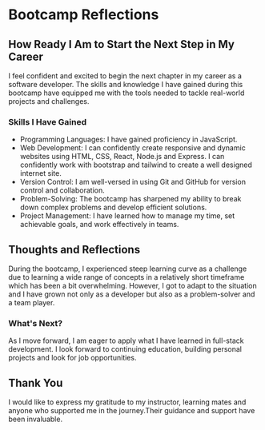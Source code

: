 
# Bootcamp Reflections

## How Ready I Am to Start the Next Step in My Career
I feel confident and excited to begin the next chapter in my career as a software developer. The skills and knowledge I have gained during this bootcamp have equipped me with the tools needed to tackle real-world projects and challenges.

### Skills I Have Gained
- Programming Languages: I have gained proficiency in JavaScript.
- Web Development: I can confidently create responsive and dynamic websites using HTML, CSS, React, Node.js and Express.
                   I can confidently work with bootstrap and tailwind to create a well designed internet site.
- Version Control: I am well-versed in using Git and GitHub for version control and collaboration.
- Problem-Solving: The bootcamp has sharpened my ability to break down complex problems and develop efficient solutions.
- Project Management: I have learned how to manage my time, set achievable goals, and work effectively in teams.

## Thoughts and Reflections
During the bootcamp, I experienced steep learning curve as a challenge due to learning a wide range of concepts in a relatively short timeframe which has been a bit overwhelming. However, I got to adapt to the situation and I have grown not only as a developer but also as a problem-solver and a team player.

### What's Next?
As I move forward, I am eager to apply what I have learned in full-stack development. I look forward to continuing education, building personal projects and look for job opportunities.

## Thank You
I would like to express my gratitude to my instructor, learning mates and anyone who supported me in the journey.Their guidance and support have been invaluable.
